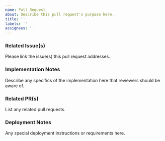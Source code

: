 ```yaml
---
name: Pull Request
about: Describe this pull request's purpose here.
title: ''
labels: ''
assignees: ''
---
```


### Related Issue(s)

Please link the issue(s) this pull request addresses.

### Implementation Notes

Describe any specifics of the implementation here that reviewers should be aware of.

### Related PR(s)

List any related pull requests.

### Deployment Notes

Any special deployment instructions or requirements here.
